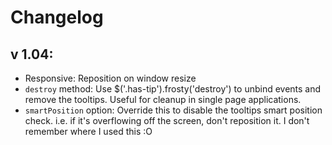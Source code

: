 # Changelog

## v 1.04:

* Responsive: Reposition on window resize
* `destroy` method: Use $('.has-tip').frosty('destroy') to unbind events and remove the tooltips. Useful for cleanup in single page applications.
* `smartPosition` option: Override this to disable the tooltips smart position check. i.e. if it's overflowing off the screen, don't reposition it. I don't remember where I used this :O